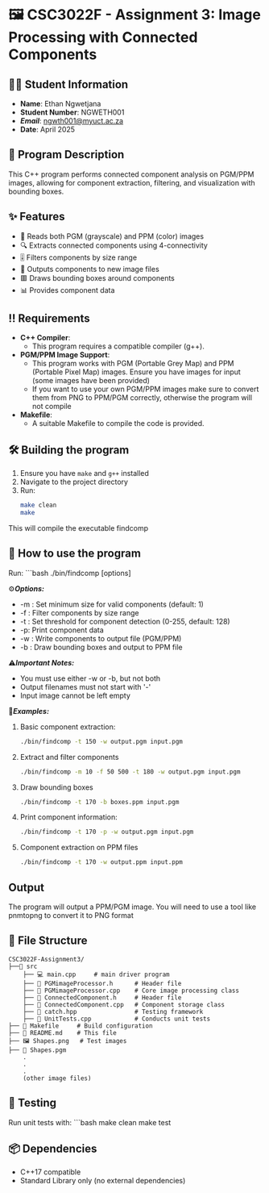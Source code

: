 # 🖼️ CSC3022F - Assignment 3: Image Processing with Connected Components

## 👨‍🎓 Student Information
- **Name**: Ethan Ngwetjana  
- **Student Number**: NGWETH001  
- ***Email***: ngwth001@myuct.ac.za
- **Date**: April 2025  

## 📝 Program Description
This C++ program performs connected component analysis on PGM/PPM images, allowing for component extraction, filtering, and visualization with bounding boxes.

## ✨ Features
- 📖 Reads both PGM (grayscale) and PPM (color) images
- 🔍 Extracts connected components using 4-connectivity
- 🎚️ Filters components by size range
- 💾 Outputs components to new image files
- 🟥 Draws bounding boxes around components
- 📊 Provides component data

## ‼️ Requirements

- **C++ Compiler**:
    - This program requires a compatible compiler (g++).
- **PGM/PPM Image Support**:
    - This program works with PGM (Portable Grey Map) and PPM (Portable Pixel Map) images. Ensure you have images for input (some images have been provided)
    - If you want to use your own PGM/PPM images make sure to convert them from PNG to PPM/PGM correctly, otherwise the program will not compile
- **Makefile**: 
    - A suitable Makefile to compile the code is provided.

## 🛠️ Building the program
1. Ensure you have `make` and `g++` installed
2. Navigate to the project directory
3. Run:  
   ```bash
   make clean
   make

This will compile the executable findcomp

## 🚀 How to use the program
Run:
    ```bash
    ./bin/findcomp [options] <inputPGMfile>

⚙️***Options:***
- -m <int>: Set minimum size for valid components (default: 1)
- -f <min> <max>: Filter components by size range
- -t <int>: Set threshold for component detection (0-255, default: 128)
- -p: Print component data
- -w <filename>: Write components to output file (PGM/PPM)
- -b <filename>: Draw bounding boxes and output to PPM file

⚠️***Important Notes:***
- You must use either -w or -b, but not both
- Output filenames must not start with '-'
- Input image cannot be left empty

🚀***Examples:***
1. Basic component extraction:
    ```bash
    ./bin/findcomp -t 150 -w output.pgm input.pgm

2. Extract and filter components
    ```bash
    ./bin/findcomp -m 10 -f 50 500 -t 180 -w output.pgm input.pgm

3. Draw bounding boxes
    ```bash
    ./bin/findcomp -t 170 -b boxes.ppm input.pgm

5. Print component information:
    ```bash
    ./bin/findcomp -t 170 -p -w output.pgm input.pgm

6. Component extraction on PPM files
    ```bash
    ./bin/findcomp -t 170 -w output.ppm input.ppm

## Output

The program will output a PPM/PGM image. You will need to use a tool like pnmtopng to convert it to PNG format

## 📂 File Structure
```
CSC3022F-Assignment3/
├──📂 src
    ├── 💻 main.cpp     # main driver program
    ├── 📄 PGMimageProcessor.h      # Header file
    ├── 📄 PGMimageProcessor.cpp    # Core image processing class
    ├── 📄 ConnectedComponent.h     # Header file
    ├── 📄 ConnectedComponent.cpp   # Component storage class
    ├── 📄 catch.hpp                # Testing framework
    ├── 📄 UnitTests.cpp            # Conducts unit tests
├── 📜 Makefile     # Build configuration
├── 📖 README.md    # This file
├── 🖼️ Shapes.png   # Test images
├── 📄 Shapes.pgm
    .
    .
    .
    (other image files)
```

## 🧪 Testing

Run unit tests with:
    ```bash
    make clean
    make test

## 📦 Dependencies
- C++17 compatible
- Standard Library only (no external dependencies)



